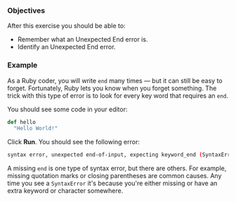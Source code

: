 <!-- { ids:[66], language:'Ruby', type:'workshop', order: 5, name:'Unexpected End Error', description:'Debug your code when a method is implemented with incompatible data types.' }-->

### Objectives

After this exercise you should be able to:

- Remember what an Unexpected End error is.
- Identify an Unexpected End error.

### Example

As a Ruby coder, you will write `end` many times — but it can still be easy to forget. Fortunately, Ruby  lets you know when you forget something. The trick with this type of error is to look for every key word that requires an `end`.

You should see some code in your editor:

```ruby
def hello
  "Hello World!"
```

Click **Run**. You should see the following error:

```bash
syntax error, unexpected end-of-input, expecting keyword_end (SyntaxError)
```

A missing `end` is one type of syntax error, but there are others. For example, missing quotation marks or closing parentheses are common causes. Any time you see a `SyntaxError` it's because you're either missing or have an extra keyword or character somewhere.
